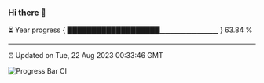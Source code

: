 ### Hi there 👋

⏳ Year progress { ███████████████████▁▁▁▁▁▁▁▁▁▁▁ } 63.84 %

---

⏰ Updated on Tue, 22 Aug 2023 00:33:46 GMT

![Progress Bar CI](https://github.com/Shyam-Makwana/GitHub-Actions-Demo/workflows/Progress%20Bar%20CI/badge.svg)
